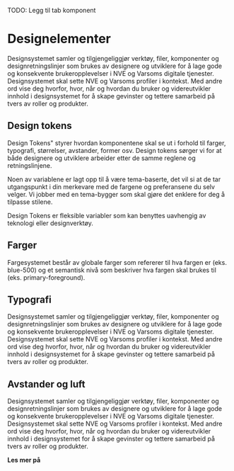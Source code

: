 <PageHeader title="Introduksjon" imagePath="@images/introduction-icon.png"></PageHeader>
TODO: Legg til tab komponent

# Designelementer

Designsystemet samler og tilgjengeliggjør verktøy, filer, komponenter og designretningslinjer som brukes av designere og utviklere for å lage gode og konsekvente brukeropplevelser i NVE og Varsoms digitale tjenester. Designsystemet skal sette NVE og Varsoms profiler i kontekst. Med andre ord vise deg hvorfor, hvor, når og hvordan du bruker og videreutvikler innhold i designsystemet for å skape gevinster og tettere samarbeid på tvers av roller og produkter.

## Design tokens

Design Tokens" styrer hvordan komponentene skal se ut i forhold til farger, typografi, størrelser, avstander, former osv. Design tokens sørger vi for at både designere og utviklere arbeider etter de samme reglene og retningslinjene.

Noen av variablene er lagt opp til å være tema-baserte, det vil si at de tar utgangspunkt i din merkevare med de fargene og preferansene du selv velger. Vi jobber med en tema-bygger som skal gjøre det enklere for deg å tilpasse stilene.

Design Tokens er fleksible variabler som kan benyttes uavhengig av teknologi eller designverktøy.

## Farger

Fargesystemet består av globale farger som refererer til hva fargen er (eks. blue-500) og et semantisk nivå som beskriver hva fargen skal brukes til (eks. primary-foreground).

## Typografi

Designsystemet samler og tilgjengeliggjør verktøy, filer, komponenter og designretningslinjer som brukes av designere og utviklere for å lage gode og konsekvente brukeropplevelser i NVE og Varsoms digitale tjenester. Designsystemet skal sette NVE og Varsoms profiler i kontekst. Med andre ord vise deg hvorfor, hvor, når og hvordan du bruker og videreutvikler innhold i designsystemet for å skape gevinster og tettere samarbeid på tvers av roller og produkter.

## Avstander og luft

Designsystemet samler og tilgjengeliggjør verktøy, filer, komponenter og designretningslinjer som brukes av designere og utviklere for å lage gode og konsekvente brukeropplevelser i NVE og Varsoms digitale tjenester. Designsystemet skal sette NVE og Varsoms profiler i kontekst. Med andre ord vise deg hvorfor, hvor, når og hvordan du bruker og videreutvikler innhold i designsystemet for å skape gevinster og tettere samarbeid på tvers av roller og produkter.

**Les mer på**
<LinkButton URL="https://nve.frontify.com/" text="Profil og primitiver" :openInNewTab="true"/>
